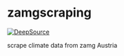 # zamgscraping
[![DeepSource](https://app.deepsource.com/gh/bklebel/zamgscraping.svg/?label=active+issues&show_trend=true&token=3nCToOFfKdUoeFCHftD9Pjhv)](https://app.deepsource.com/gh/bklebel/zamgscraping/?ref=repository-badge)

scrape climate data from zamg Austria
